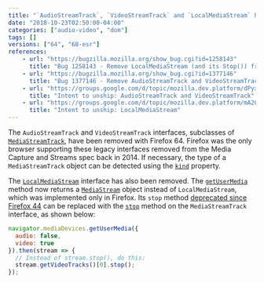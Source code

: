 ```yaml
---
title: "`AudioStreamTrack`, `VideoStreamTrack` and `LocalMediaStream` have been removed"
date: "2018-10-23T02:50:00-04:00"
categories: ["audio-video", "dom"]
tags: []
versions: ["64", "68-esr"]
references:
    - url: "https://bugzilla.mozilla.org/show_bug.cgi?id=1258143"
      title: "Bug 1258143 - Remove LocalMediaStream (and its Stop()) from js"
    - url: "https://bugzilla.mozilla.org/show_bug.cgi?id=1377146"
      title: "Bug 1377146 - Remove AudioStreamTrack and VideoStreamTrack"
    - url: "https://groups.google.com/d/topic/mozilla.dev.platform/dPyxsKABnKY/discussion"
      title: "Intent to unship: AudioStreamTrack and VideoStreamTrack"
    - url: "https://groups.google.com/d/topic/mozilla.dev.platform/mA200p2N-Hk/discussion"
      title: "Intent to unship: LocalMediaStream"
---
```

The `AudioStreamTrack` and `VideoStreamTrack` interfaces, subclasses of [`MediaStreamTrack`](https://developer.mozilla.org/docs/Web/API/MediaStreamTrack), have been removed with Firefox 64. Firefox was the only browser supporting these legacy interfaces removed from the Media Capture and Streams spec back in 2014. If necessary, the type of a `MediaStreamTrack` object can be detected using the [`kind`](https://developer.mozilla.org/docs/Web/API/MediaStreamTrack/kind) property.

The [`LocalMediaStream`](https://developer.mozilla.org/docs/Web/API/LocalMediaStream) interface has also been removed. The [`getUserMedia`](https://developer.mozilla.org/docs/Web/API/MediaDevices/getUserMedia) method now returns a [`MediaStream`](https://developer.mozilla.org/docs/Web/API/MediaStream) object instead of `LocalMediaStream`, which was implemented only in Firefox. Its `stop` method [deprecated since Firefox 44](https://www.fxsitecompat.dev/en-CA/docs/2015/mediastream-stop-has-been-deprecated/) can be replaced with the [`stop`](https://developer.mozilla.org/docs/Web/API/MediaStreamTrack/stop) method on the `MediaStreamTrack` interface, as shown below:

```js
navigator.mediaDevices.getUserMedia({
  audio: false,
  video: true
}).then(stream => {
  // Instead of stream.stop(), do this:
  stream.getVideoTracks()[0].stop();
});
```
